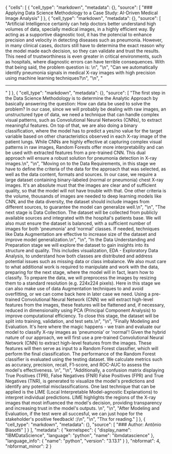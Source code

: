 {
 "cells": [
  {
   "cell_type": "markdown",
   "metadata": {},
   "source": [
    "### Applying Data Science Methodology to a Case Study: AI-Driven Medical Image Analysis"
   ]
  },
  {
   "cell_type": "markdown",
   "metadata": {},
   "source": [
    "Artificial Intelligence certainly can help doctors better understand high volumes of data, specially medical images, in a highly efficient way. By acting as a supportive diagnostic tool, it has the potencial to enhance precision and velocity in detecting diseases such as pneumonia. However, in many clinical cases, doctors still have to determina the exact reason why the model made each decision, so they can validate and trust the results. This need of trustworthiness is even greater in critical environments, such as hospitals, where diagnostic errors can have terrible consequences. With that being said, the problem question is: \n",
    "\n",
    "Can we automatically identify pneumonia signals in medical X-ray images with high precision using machine learning techniques?\n",
    "\n",
    "<hr>"
   ]
  },
  {
   "cell_type": "markdown",
   "metadata": {},
   "source": [
    "The first step in the Data Science Methodology is to determine the Analytic Approach by basically answering the question: How can data be used to solve the problem? In our case, since we will probably be dealing with raw images, an unstructured type of data, we need a technique that can handle complex visual patterns, such as Convolutional Neural Networks (CNNs), to extract meaningful features. On top of that, we are also doing a binary classification, where the model has to predict a yes/no value for the target variable based on other characteristics observed in each X-ray image of the patient lungs.  While CNNs are highly effective at capturing complex visual patterns in raw images, Random Forests offer more interpretability and can be used with extracted features from a pre-trained CNN. This dual approach will ensure a robust solution for pneumonia detection in X-ray images.\n",
    "\n",
    "Moving on to the Data Requirements, in this stage we have to define the criteria of the data for the approach that was selected, as well as the data content, formats and sources. In our case, we require a large dataset containing binary-labeled (normal or pneumonia) chest X-ray images. It's an absolute must that the images are clear and of sufficient quality, so that the model will not have trouble with that. One other criteria is the volume, thousands of images are needed to deep learning models like CNN, and the data diversity, the dataset should include images from different sources, to guarantee the model can generalize well.\n",
    "\n",
    "The next stage is Data Collection. The dataset will be collected from publicly available sources and integrated with the hospital's patients base. We will also must ensure the dataset is balanced, with a sufficient number of images for both 'pneumonia' and 'normal' classes. If needed, techniques like Data Augmentation are effective to increase size of the dataset and improve model generalization.\n",
    "\n",
    "In the Data Understanding and Preparation stage we will explore the dataset to gain insights into its structure and quality. This includes visualization, EDA - Exploratory Data Analysis, to understand how both classes are distributed and address potential issues such as missing data or class imbalance. We also must care to what additional work is required to manipulate and work with the data, preparing for the next stage, where the model will in fact, learn how to classify. To prepare the data, we will preprocess the images by resizing them to a standard resolution (e.g. 224x224 pixels). Here in this stage we can also make use of data Augmentation techniques to and avoid overfitting, or we can come back here in later case we need. Using a pre-trained Convolutional Neural Network (CNN) we will extract high-level features from the images, these features will be flattened and, if necessary, reduced in dimensionality using PCA (Principal Component Analysis) to improve computational efficiency.  To close this stage, the dataset will be split into training, validation, and test sets.\n",
    "\n",
    "Finally Modeling and Evaluation. It's here where the magic happens - we train and evaluate our model to classify X-ray images as 'pneumonia' or 'normal'!  Given the hybrid nature of our approach, we will first use a pre-trained Convolutional Neural Network (CNN) to extract high-level features from the images. These features will then serve as input to a Random Forest classifier, which will perform the final classification.   The performance of the Random Forest classifier is evaluated using the testing dataset. We calculate metrics such as accuracy, precision, recall, F1-score, and ROC-AUC to assess the model's effectiveness. \n",
    "\n",
    "Additionally, a confusion matrix displaying True Positives (TPR), False Negatives (FNR) False Positives (FPR) and True Negatives (TNR), is generated to visualize the model's predictions and identify any potential misclassifications. One last technique that can be applied is the LIME (Local Interpretable Model-agnostic Explanations) to interpret individual predictions. LIME highlights the regions of the X-ray images that most influenced the model's decision, providing transparency and increasing trust in the model's outputs.  \n",
    "\n",
    "After Modeling and Evaluation, if the test were all succesful, we can just hope for the stakeholder's positive feedback! :)\n",
    "\n",
    "Thx for reading."
   ]
  },
  {
   "cell_type": "markdown",
   "metadata": {},
   "source": [
    "### Author: Antônio Biasotti"
   ]
  }
 ],
 "metadata": {
  "kernelspec": {
   "display_name": "IBMDataScience",
   "language": "python",
   "name": "ibmdatascience"
  },
  "language_info": {
   "name": "python",
   "version": "3.13.1"
  }
 },
 "nbformat": 4,
 "nbformat_minor": 2
}
